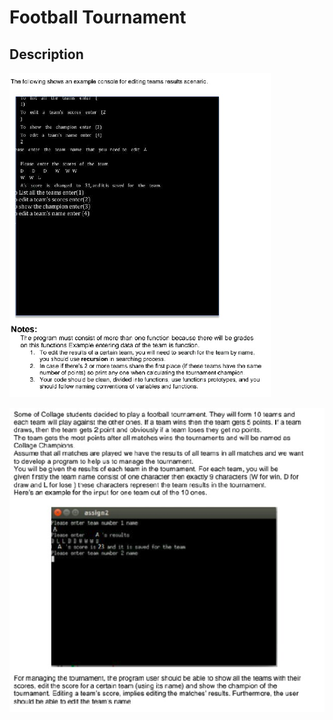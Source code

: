 # Football Tournament


## Description


![Description Image](Description/ScreenShoot1.png)

![Description Image](Description/ScreenShoot2.png)
